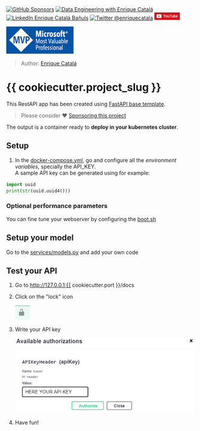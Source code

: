 <div>
    <a href="https://github.com/sponsors/enriquecatala"><img src="https://img.shields.io/badge/GitHub_Sponsors--_.svg?style=flat-square&logo=github&logoColor=EA4AAA" alt="GitHub Sponsors"></a>
    <a href="https://enriquecatala.com"><img src="https://img.shields.io/website?down_color=red&down_message=down&label=enriquecatala.com&up_color=46C018&url=https%3A%2F%2Fenriquecatala.com&style=flat-square" alt="Data Engineering with Enrique Catalá"></a>
    <a href="https://www.linkedin.com/in/enriquecatala"><img src="https://img.shields.io/badge/LinkedIn--_.svg?style=flat-square&logo=linkedin" alt="LinkedIn Enrique Catalá Bañuls"></a>
    <a href="https://twitter.com/enriquecatala"><img src="https://img.shields.io/twitter/follow/enriquecatala?color=blue&label=twitter&style=flat-square" alt="Twitter @enriquecatala"></a>
    <a href="https://youtube.com/enriquecatala"><img src="https://raw.githubusercontent.com/enriquecatala/enriquecatala/master/img/youtube.png" alt="Data Engineering: Canal youtube de Enrique Catalá" height=20></a>
</div>

<a href="https://mvp.microsoft.com/es-es/PublicProfile/5000312?fullName=Enrique%20Catala"><img src="https://raw.githubusercontent.com/enriquecatala/enriquecatala/master/img/MVP_Logo_horizontal.png" alt="Microsoft DataPlatform MVP Enrique Catalá"></a>

>Author: [Enrique Catalá](https://www.linkedin.com/in/enriquecatala)

# {{ cookiecutter.project_slug }}

This RestAPI app has been created using [FastAPI base template](https://github.com/enriquecatala/fastapi-ai-template). 

>Please consider ❤️ [Sponsoring this project](https://github.com/sponsors/enriquecatala)

The output is a container ready to **deploy in your kubernetes cluster**.

## Setup

1. In the [docker-compose.yml](./docker-compose.yml), go and configure all the _environment variables_, specially the API_KEY. <br>
   A sample API key can be generated using for example:
```python
import uuid
print(str(uuid.uuid4()))
```

### Optional performance parameters

You can fine tune your webserver by configuring the [boot.sh](boot.sh)

## Setup your model

Go to the [services/models.py](app/services/models.py) and add your own code

## Test your API

1. Go to http://127.0.0.1:{{ cookiecutter.port }}/docs
2. Click on the "lock" icon 
   
   ![lock icon](assets/images/lock.png)
3. Write your API key
   
   ![api-key](assets/images/api-key.png)
   
4. Have fun!
